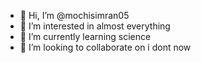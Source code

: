 - 👋 Hi, I’m @mochisimran05
- 👀 I’m interested in almost everything
- 🌱 I’m currently learning science
- 💞️ I’m looking to collaborate on i dont now
<!---
mochisimran05/mochisimran05 is a ✨ special ✨ repository because its `README.md` (this file) appears on your GitHub profile.
You can click the Preview link to take a look at your changes.
--->

